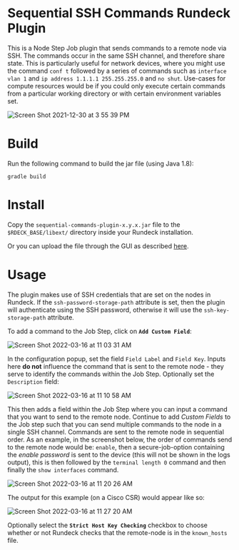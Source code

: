 # Sequential SSH Commands Rundeck Plugin

This is a Node Step Job plugin that sends commands to a remote node via SSH. The commands occur in the same SSH channel, and therefore share state.  This is particularly useful for network devices, where you might use the command `conf t` followed by a series of commands such as `interface vlan 1` and `ip address 1.1.1.1 255.255.255.0` and `no shut`.  Use-cases for compute resources would be if you could only execute certain commands from a particular working directory or with certain environment variables set.

![Screen Shot 2021-12-30 at 3 55 39 PM](https://user-images.githubusercontent.com/11511251/147795129-b5a593ec-82e8-4acd-a25b-69270fd8c55a.png)

# Build
Run the following command to build the jar file (using Java 1.8):

`gradle build`

# Install
Copy the `sequential-commands-plugin-x.y.x.jar` file to the `$RDECK_BASE/libext/` directory inside your Rundeck installation.

Or you can upload the file through the GUI as described [here](https://docs.rundeck.com/docs/learning/howto/calling-apis.html#community-version-prerequisite).

# Usage
The plugin makes use of SSH credentials that are set on the nodes in Rundeck. If the `ssh-password-storage-path` attribute is set, then the plugin will authenticate using the SSH password, otherwise it will use the `ssh-key-storage-path` attribute.

To add a command to the Job Step, click on **`Add Custom Field`**:

![Screen Shot 2022-03-16 at 11 03 31 AM](https://user-images.githubusercontent.com/11511251/158657441-0dc90855-fe4f-461b-a20b-9d5a1968ade6.png)

In the configuration popup, set the field `Field Label` and `Field Key`. Inputs here **do not** influence the command that is sent to the remote node - they serve to identify the commands within the Job Step.  Optionally set the `Description` field:

![Screen Shot 2022-03-16 at 11 10 58 AM](https://user-images.githubusercontent.com/11511251/158658778-aa5636a3-1c84-4c5f-a8a4-3e8e3cbe5c07.png)

This then adds a field within the Job Step where you can input a command that you want to send to the remote node. Continue to add _Custom Fields_ to the Job step such that you can send multiple commands to the node in a single SSH channel. Commands are sent to the remote node in sequential order. As an example, in the screenshot below, the order of commands send to the remote node would be: `enable`, then a secure-job-option containing the _enable password_ is sent to the device (this will not be shown in the logs output), this is then followed by the `terminal length 0` command and then finally the `show interfaces` command.

![Screen Shot 2022-03-16 at 11 20 26 AM](https://user-images.githubusercontent.com/11511251/158660331-b6771155-8765-44bd-a752-53e31ec825cb.png)

The output for this example (on a Cisco CSR) would appear like so:

![Screen Shot 2022-03-16 at 11 27 20 AM](https://user-images.githubusercontent.com/11511251/158661436-391f4134-b96d-4606-898f-34938d9ccad1.png)

Optionally select the **`Strict Host Key Checking`** checkbox to choose whether or not Rundeck checks that the remote-node is in the `known_hosts` file.
